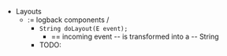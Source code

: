 * Layouts
  * := logback components / 
    * `String doLayout(E event);`
      * == incoming event -- is transformed into a -- String
    * TODO: